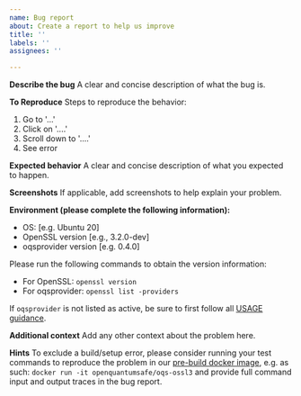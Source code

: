 ```yaml
---
name: Bug report
about: Create a report to help us improve
title: ''
labels: ''
assignees: ''

---
```


**Describe the bug**
A clear and concise description of what the bug is.

**To Reproduce**
Steps to reproduce the behavior:
1. Go to '...'
2. Click on '....'
3. Scroll down to '....'
4. See error

**Expected behavior**
A clear and concise description of what you expected to happen.

**Screenshots**
If applicable, add screenshots to help explain your problem.

**Environment (please complete the following information):**
 - OS: [e.g. Ubuntu 20]
 - OpenSSL version [e.g., 3.2.0-dev]
 - oqsprovider version [e.g. 0.4.0]

Please run the following commands to obtain the version information:
 - For OpenSSL: `openssl version` 
 - For oqsprovider: `openssl list -providers`

If `oqsprovider` is not listed as active, be sure to first follow all
[USAGE guidance](https://github.com/open-quantum-safe/oqs-provider/blob/main/USAGE.md).

**Additional context**
Add any other context about the problem here.

**Hints**
To exclude a build/setup error, please consider running your test
commands to reproduce the problem in our [pre-build docker image](https://hub.docker.com/repository/docker/openquantumsafe/oqs-ossl3/general),
e.g. as such: `docker run -it openquantumsafe/oqs-ossl3` and
provide full command input and output traces in the bug report.


